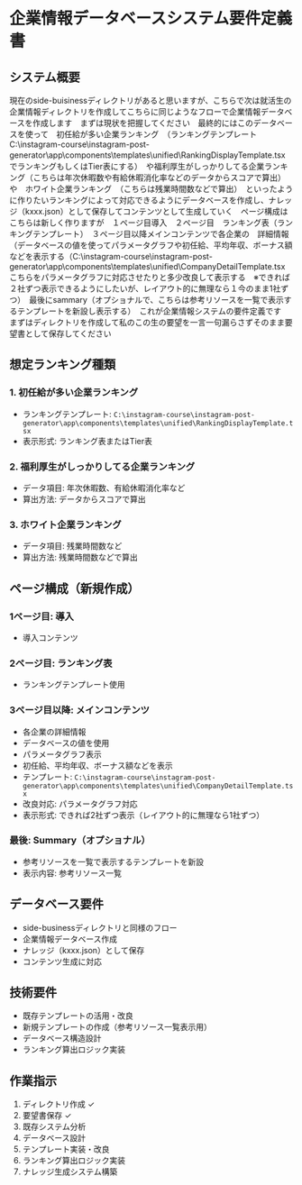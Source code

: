 # 企業情報データベースシステム要件定義書

## システム概要

現在のside-buisinessディレクトリがあると思いますが、こちらで次は就活生の企業情報ディレクトリを作成してこちらに同じようなフローで企業情報データベースを作成します　まずは現状を把握してください　最終的にはこのデータベースを使って　初任給が多い企業ランキング　（ランキングテンプレートC:\instagram-course\instagram-post-generator\app\components\templates\unified\RankingDisplayTemplate.tsx　でランキングもしくはTier表にする）　や福利厚生がしっかりしてる企業ランキング（こちらは年次休暇数や有給休暇消化率などのデータからスコアで算出）　や　ホワイト企業ランキング　（こちらは残業時間数などで算出）　といったように作りたいランキングによって対応できるようにデータベースを作成し、ナレッジ（kxxx.json）として保存してコンテンツとして生成していく　ページ構成は　こちらは新しく作りますが　１ページ目導入　２ページ目　ランキング表（ランキングテンプレート）　３ページ目以降メインコンテンツで各企業の　詳細情報（データベースの値を使ってパラメータグラフや初任給、平均年収、ボーナス額などを表示する（C:\instagram-course\instagram-post-generator\app\components\templates\unified\CompanyDetailTemplate.tsx こちらをパラメータグラフに対応させたりと多少改良して表示する　※できれば２社ずつ表示できるようにしたいが、レイアウト的に無理なら１今のまま1社ずつ）　最後にsammary（オプショナルで、こちらは参考リソースを一覧で表示するテンプレートを新設し表示する）　これが企業情報システムの要件定義です　まずはディレクトリを作成して私のこの生の要望を一言一句漏らさずそのまま要望書として保存してください

## 想定ランキング種類

### 1. 初任給が多い企業ランキング
- ランキングテンプレート: `C:\instagram-course\instagram-post-generator\app\components\templates\unified\RankingDisplayTemplate.tsx`
- 表示形式: ランキング表またはTier表

### 2. 福利厚生がしっかりしてる企業ランキング
- データ項目: 年次休暇数、有給休暇消化率など
- 算出方法: データからスコアで算出

### 3. ホワイト企業ランキング
- データ項目: 残業時間数など
- 算出方法: 残業時間数などで算出

## ページ構成（新規作成）

### 1ページ目: 導入
- 導入コンテンツ

### 2ページ目: ランキング表
- ランキングテンプレート使用

### 3ページ目以降: メインコンテンツ
- 各企業の詳細情報
- データベースの値を使用
- パラメータグラフ表示
- 初任給、平均年収、ボーナス額などを表示
- テンプレート: `C:\instagram-course\instagram-post-generator\app\components\templates\unified\CompanyDetailTemplate.tsx`
- 改良対応: パラメータグラフ対応
- 表示形式: できれば2社ずつ表示（レイアウト的に無理なら1社ずつ）

### 最後: Summary（オプショナル）
- 参考リソースを一覧で表示するテンプレートを新設
- 表示内容: 参考リソース一覧

## データベース要件

- side-businessディレクトリと同様のフロー
- 企業情報データベース作成
- ナレッジ（kxxx.json）として保存
- コンテンツ生成に対応

## 技術要件

- 既存テンプレートの活用・改良
- 新規テンプレートの作成（参考リソース一覧表示用）
- データベース構造設計
- ランキング算出ロジック実装

## 作業指示

1. ディレクトリ作成 ✓
2. 要望書保存 ✓
3. 既存システム分析
4. データベース設計
5. テンプレート実装・改良
6. ランキング算出ロジック実装
7. ナレッジ生成システム構築